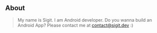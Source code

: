 
## About
> My name is Sigit. I am Android developer. 
> Do you wanna build an Android App? Please contact me at [contact@sigit.dev](mailto:contact@sigit.dev) :)
